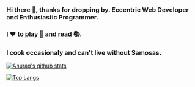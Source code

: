### Hi there 👋, thanks for dropping by. Eccentric Web Developer and Enthusiastic Programmer. 
### I :hearts: to play :basketball: and read :books:. 
### I cook occasionaly and can't live without Samosas.

[![Anurag's github stats](https://github-readme-stats.vercel.app/api?username=harshjoeyit&show_icons=true&theme=react)](http://harshjoeyit.github.io/)

[![Top Langs](https://github-readme-stats.vercel.app/api/top-langs/?username=harshjoeyit&theme=react&langs_count=8)](http://harshjoeyit.github.io/)
